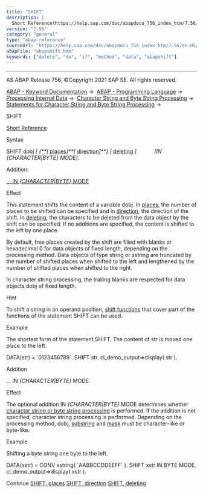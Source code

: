 ```yaml
---
title: "SHIFT"
description: |
  Short Reference(https://help.sap.com/doc/abapdocu_756_index_htm/7.56/en-US/abapshift_shortref.htm) Syntax SHIFT dobj   places(https://help.sap.com/doc/abapdocu_756_index_htm/7.56/en-US/abapshift_places.htm) direction(https://help.sap.com/doc/abapdocu_756_index_htm/7.56/en-US
version: "7.56"
category: "general"
type: "abap-reference"
sourceUrl: "https://help.sap.com/doc/abapdocu_756_index_htm/7.56/en-US/abapshift.htm"
abapFile: "abapshift.htm"
keywords: ["delete", "do", "if", "method", "data", "abapshift"]
---
```


* * *

AS ABAP Release 756, ©Copyright 2021 SAP SE. All rights reserved.

[ABAP - Keyword Documentation](https://help.sap.com/doc/abapdocu_756_index_htm/7.56/en-US/abenabap.htm) →  [ABAP - Programming Language](https://help.sap.com/doc/abapdocu_756_index_htm/7.56/en-US/abenabap_reference.htm) →  [Processing Internal Data](https://help.sap.com/doc/abapdocu_756_index_htm/7.56/en-US/abenabap_data_working.htm) →  [Character String and Byte String Processing](https://help.sap.com/doc/abapdocu_756_index_htm/7.56/en-US/abenabap_data_string.htm) →  [Statements for Character String and Byte String Processing](https://help.sap.com/doc/abapdocu_756_index_htm/7.56/en-US/abenstring_processing_statements.htm) → 

SHIFT

[Short Reference](https://help.sap.com/doc/abapdocu_756_index_htm/7.56/en-US/abapshift_shortref.htm)

Syntax

SHIFT dobj *\[* *{**\[* [places](https://help.sap.com/doc/abapdocu_756_index_htm/7.56/en-US/abapshift_places.htm)*\]**\[* [direction](https://help.sap.com/doc/abapdocu_756_index_htm/7.56/en-US/abapshift_direction.htm)*\]**}* *|* [deleting](https://help.sap.com/doc/abapdocu_756_index_htm/7.56/en-US/abapshift_deleting.htm) *\]*
           *\[*IN *{*CHARACTER*|*BYTE*}* MODE*\]*.

Addition:

[... IN *{*CHARACTER*|*BYTE*}* MODE](#!ABAP_ONE_ADD@1@)

Effect

This statement shifts the content of a variable dobj. In [places](https://help.sap.com/doc/abapdocu_756_index_htm/7.56/en-US/abapshift_places.htm), the number of places to be shifted can be specified and in [direction](https://help.sap.com/doc/abapdocu_756_index_htm/7.56/en-US/abapshift_direction.htm), the direction of the shift. In [deleting](https://help.sap.com/doc/abapdocu_756_index_htm/7.56/en-US/abapshift_deleting.htm), the characters to be deleted from the data object by the shift can be specified. If no additions are specified, the content is shifted to the left by one place.

By default, free places created by the shift are filled with blanks or hexadecimal 0 for data objects of fixed length, depending on the processing method. Data objects of type string or xstring are truncated by the number of shifted places when shifted to the left and lengthened by the number of shifted places when shifted to the right.

In character string processing, the trailing blanks are respected for data objects dobj of fixed length.

Hint

To shift a string in an operand position, [shift functions](https://help.sap.com/doc/abapdocu_756_index_htm/7.56/en-US/abenshift_functions.htm) that cover part of the functions of the statement SHIFT can be used.

Example

The shortest form of the statement SHIFT. The content of str is moved one place to the left.

DATA(str) = \`0123456789\`.
SHIFT str.
cl\_demo\_output=>display( str ).

Addition   

... IN *{*CHARACTER*|*BYTE*}* MODE

Effect

The optional addition IN *{*CHARACTER*|*BYTE*}* MODE determines whether [character string or byte string processing](https://help.sap.com/doc/abapdocu_756_index_htm/7.56/en-US/abenstring_processing_statements.htm) is performed. If the addition is not specified, character string processing is performed. Depending on the processing method, dobj, [substring](https://help.sap.com/doc/abapdocu_756_index_htm/7.56/en-US/abapshift_places.htm) and [mask](https://help.sap.com/doc/abapdocu_756_index_htm/7.56/en-US/abapshift_deleting.htm) must be character-like or byte-like.

Example

Shifting a byte string one byte to the left.

DATA(xstr) = CONV xstring( \`AABBCCDDEEFF\` ).
SHIFT xstr IN BYTE MODE.
cl\_demo\_output=>display( xstr ).

Continue
[SHIFT, places](https://help.sap.com/doc/abapdocu_756_index_htm/7.56/en-US/abapshift_places.htm)
[SHIFT, direction](https://help.sap.com/doc/abapdocu_756_index_htm/7.56/en-US/abapshift_direction.htm)
[SHIFT, deleting](https://help.sap.com/doc/abapdocu_756_index_htm/7.56/en-US/abapshift_deleting.htm)